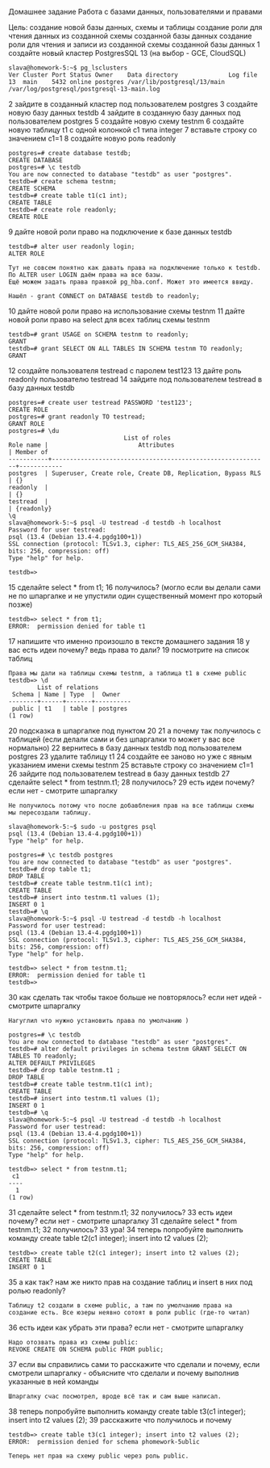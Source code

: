 Домашнее задание
Работа с базами данных, пользователями и правами

Цель:
создание новой базы данных, схемы и таблицы
создание роли для чтения данных из созданной схемы созданной базы данных
создание роли для чтения и записи из созданной схемы созданной базы данных
1 создайте новый кластер PostgresSQL 13 (на выбор - GCE, CloudSQL)

    slava@homework-5:~$ pg_lsclusters
    Ver Cluster Port Status Owner    Data directory              Log file
    13  main    5432 online postgres /var/lib/postgresql/13/main /var/log/postgresql/postgresql-13-main.log

2 зайдите в созданный кластер под пользователем postgres
3 создайте новую базу данных testdb
4 зайдите в созданную базу данных под пользователем postgres
5 создайте новую схему testnm
6 создайте новую таблицу t1 с одной колонкой c1 типа integer
7 вставьте строку со значением c1=1
8 создайте новую роль readonly

    postgres=# create database testdb;
    CREATE DATABASE
    postgres=# \c testdb
    You are now connected to database "testdb" as user "postgres".
    testdb=# create schema testnm;
    CREATE SCHEMA
    testdb=# create table t1(c1 int);
    CREATE TABLE
    testdb=# create role readonly;
    CREATE ROLE

9 дайте новой роли право на подключение к базе данных testdb

    testdb=# alter user readonly login;
    ALTER ROLE
   
    Тут не совсем понятно как давать права на подключение только к testdb. По ALTER user LOGIN даём права на все базы. 
    Ещё можем задать права правкой pg_hba.conf. Может это имеется ввиду.
    
    Нашёл - grant CONNECT on DATABASE testdb to readonly;

10 дайте новой роли право на использование схемы testnm
11 дайте новой роли право на select для всех таблиц схемы testnm

    testdb=# grant USAGE on SCHEMA testnm to readonly;
    GRANT
    testdb=# grant SELECT ON ALL TABLES IN SCHEMA testnm TO readonly;
    GRANT

12 создайте пользователя testread с паролем test123
13 дайте роль readonly пользователю testread
14 зайдите под пользователем testread в базу данных testdb

    postgres=# create user testread PASSWORD 'test123';
    CREATE ROLE
    postgres=# grant readonly TO testread;
    GRANT ROLE
    postgres=# \du
                                    List of roles
    Role name |                         Attributes                         | Member of
    -----------+------------------------------------------------------------+------------
    postgres  | Superuser, Create role, Create DB, Replication, Bypass RLS | {}
    readonly  |                                                            | {}
    testread  |                                                            | {readonly}
    \q    
    slava@homework-5:~$ psql -U testread -d testdb -h localhost
    Password for user testread:
    psql (13.4 (Debian 13.4-4.pgdg100+1))
    SSL connection (protocol: TLSv1.3, cipher: TLS_AES_256_GCM_SHA384, bits: 256, compression: off)
    Type "help" for help.

    testdb=>

15 сделайте select * from t1;
16 получилось? (могло если вы делали сами не по шпаргалке и не упустили один существенный момент про который позже)

    testdb=> select * from t1;
    ERROR:  permission denied for table t1

17 напишите что именно произошло в тексте домашнего задания
18 у вас есть идеи почему? ведь права то дали?
19 посмотрите на список таблиц

    Права мы дали на таблицы схемы testnm, а таблица t1 в схеме public
    testdb=> \d
            List of relations
     Schema | Name | Type  |  Owner
    --------+------+-------+----------
     public | t1   | table | postgres
    (1 row)

20 подсказка в шпаргалке под пунктом 20
21 а почему так получилось с таблицей (если делали сами и без шпаргалки то может у вас все нормально)
22 вернитесь в базу данных testdb под пользователем postgres
23 удалите таблицу t1
24 создайте ее заново но уже с явным указанием имени схемы testnm
25 вставьте строку со значением c1=1
26 зайдите под пользователем testread в базу данных testdb
27 сделайте select * from testnm.t1;
28 получилось?
29 есть идеи почему? если нет - смотрите шпаргалку

    Не получилось потому что после добавбления прав на все таблицы схемы мы пересоздали таблицу.

    slava@homework-5:~$ sudo -u postgres psql
    psql (13.4 (Debian 13.4-4.pgdg100+1))
    Type "help" for help.

    postgres=# \c testdb postgres
    You are now connected to database "testdb" as user "postgres".
    testdb=# drop table t1;
    DROP TABLE
    testdb=# create table testnm.t1(c1 int);
    CREATE TABLE
    testdb=# insert into testnm.t1 values (1);
    INSERT 0 1
    testdb=# \q
    slava@homework-5:~$ psql -U testread -d testdb -h localhost
    Password for user testread:
    psql (13.4 (Debian 13.4-4.pgdg100+1))
    SSL connection (protocol: TLSv1.3, cipher: TLS_AES_256_GCM_SHA384, bits: 256, compression: off)
    Type "help" for help.

    testdb=> select * from testnm.t1;
    ERROR:  permission denied for table t1
    testdb=>

30 как сделать так чтобы такое больше не повторялось? если нет идей - смотрите шпаргалку

    Нагуглил что нужно установить права по умолчанию )

    postgres=# \c testdb
    You are now connected to database "testdb" as user "postgres".
    testdb=# alter default privileges in schema testnm GRANT SELECT ON TABLES TO readonly;
    ALTER DEFAULT PRIVILEGES
    testdb=# drop table testnm.t1 ;
    DROP TABLE
    testdb=# create table testnm.t1(c1 int);
    CREATE TABLE
    testdb=# insert into testnm.t1 values (1);
    INSERT 0 1
    testdb=# \q
    slava@homework-5:~$ psql -U testread -d testdb -h localhost
    Password for user testread:
    psql (13.4 (Debian 13.4-4.pgdg100+1))
    SSL connection (protocol: TLSv1.3, cipher: TLS_AES_256_GCM_SHA384, bits: 256, compression: off)
    Type "help" for help.

    testdb=> select * from testnm.t1;
     c1
    ----
      1
    (1 row)

31 сделайте select * from testnm.t1;
32 получилось?
33 есть идеи почему? если нет - смотрите шпаргалку
31 сделайте select * from testnm.t1;
32 получилось?
33 ура!
34 теперь попробуйте выполнить команду create table t2(c1 integer); insert into t2 values (2);

    testdb=> create table t2(c1 integer); insert into t2 values (2);
    CREATE TABLE
    INSERT 0 1

35 а как так? нам же никто прав на создание таблиц и insert в них под ролью readonly?

    Таблицу t2 создали в схеме public, а там по умолчанию права на создание есть. Все юзеры неявно сотоят в роли public (где-то читал)

36 есть идеи как убрать эти права? если нет - смотрите шпаргалку

    Надо отозвать права из схемы public:
    REVOKE CREATE ON SCHEMA public FROM public;
    

37 если вы справились сами то расскажите что сделали и почему, если смотрели шпаргалку - объясните что сделали и почему выполнив указанные в ней команды

    Шпаргалку счас посмотрел, вроде всё так и сам выше написал.

38 теперь попробуйте выполнить команду create table t3(c1 integer); insert into t2 values (2);
39 расскажите что получилось и почему 

    testdb=> create table t3(c1 integer); insert into t2 values (2);
    ERROR:  permission denied for schema phomework-5ublic
    
    Теперь нет прав на схему public через роль public.
    

 
